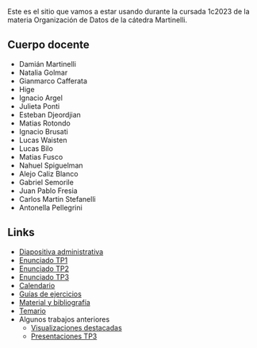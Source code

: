 Este es el sitio que vamos a estar usando durante la cursada 1c2023 de la materia Organización de Datos de la cátedra Martinelli.

## Cuerpo docente

* Damián Martinelli
* Natalia Golmar
* Gianmarco Cafferata
* Hige
* Ignacio Argel
* Julieta Ponti
* Esteban Djeordjian
* Matias Rotondo
* Ignacio Brusati
* Lucas Waisten
* Lucas Bilo
* Matias Fusco
* Nahuel Spiguelman
* Alejo Caliz Blanco
* Gabriel Semorile
* Juan Pablo Fresia
* Carlos Martin Stefanelli
* Antonella Pellegrini

## Links

* [Diapositiva administrativa](https://docs.google.com/presentation/d/1prAyHAnFvvRAhCbUXxctB1uHa48u3uQkwsOwya3T71o/edit#slide=id.g71523c761a_2_309)
* [Enunciado TP1](consigna_tp1_1c2023.md)
* [Enunciado TP2](consigna_tp2_1c2023.md)
* [Enunciado TP3](consigna_tp3_1c2023.md)
* [Calendario](calendario_2023_1c.md)
* [Guías de ejercicios](/guias)
* [Material y bibliografía](materiales.md)
* [Temario](temario.md)
* Algunos trabajos anteriores
  * [Visualizaciones destacadas](visualizaciones.md)
  * [Presentaciones TP3](tps4.md)

